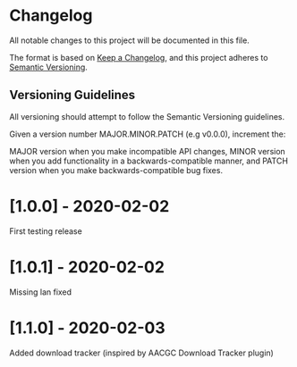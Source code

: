 
# Changelog
All notable changes to this project will be documented in this file.

The format is based on [Keep a Changelog](https://keepachangelog.com/en/1.0.0/),
and this project adheres to [Semantic Versioning](https://semver.org/spec/v2.0.0.html).

## Versioning Guidelines
All versioning should attempt to follow the Semantic Versioning guidelines.

Given a version number MAJOR.MINOR.PATCH (e.g v0.0.0), increment the:

MAJOR version when you make incompatible API changes,
MINOR version when you add functionality in a backwards-compatible manner, and
PATCH version when you make backwards-compatible bug fixes.
 
# [1.0.0] - 2020-02-02

First testing release 
 
# [1.0.1] - 2020-02-02

Missing lan fixed

# [1.1.0] - 2020-02-03 

Added download tracker (inspired by AACGC Download Tracker plugin)